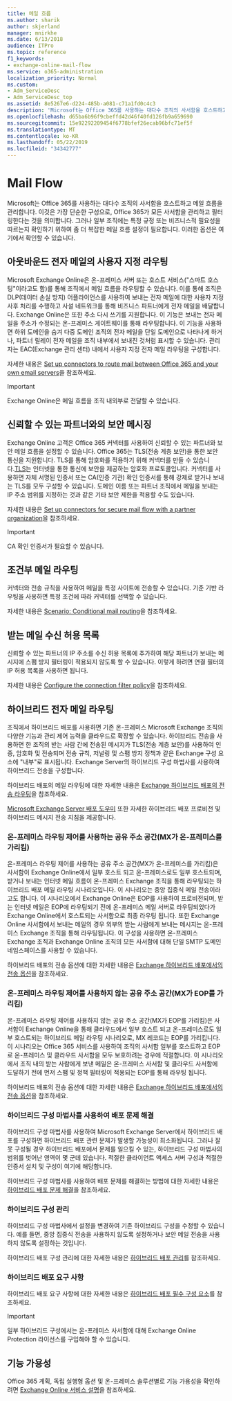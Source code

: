 ```yaml
---
title: 메일 흐름
ms.author: sharik
author: skjerland
manager: mnirkhe
ms.date: 6/13/2018
audience: ITPro
ms.topic: reference
f1_keywords:
- exchange-online-mail-flow
ms.service: o365-administration
localization_priority: Normal
ms.custom:
- Adm_ServiceDesc
- Adm_ServiceDesc_top
ms.assetid: 8e5267e6-d224-485b-a081-c71a1fd0c4c3
description: 'Microsoft는 Office 365를 사용하는 대다수 조직의 사서함을 호스트하고 메일 흐름을 관리합니다. 이것은 가장 단순한 구성으로, Office 365가 모든 사서함을 관리하고 필터링한다는 것을 의미합니다. 그러나 일부 조직에는 특정 규정 또는 비즈니스적 필요성을 따르는지 확인하기 위하여 좀 더 복잡한 메일 흐름 설정이 필요합니다. 이러한 옵션은 여기에서 확인할 수 있습니다. '
ms.openlocfilehash: d65ba6b96f9cbeffd42d46f40fd126fb9a659690
ms.sourcegitcommit: 15e92292209454f6778bfef26ecab96bfc71ef5f
ms.translationtype: MT
ms.contentlocale: ko-KR
ms.lasthandoff: 05/22/2019
ms.locfileid: "34342777"
---
```

# <a name="mail-flow"></a>Mail Flow

Microsoft는 Office 365를 사용하는 대다수 조직의 사서함을 호스트하고 메일 흐름을 관리합니다. 이것은 가장 단순한 구성으로, Office 365가 모든 사서함을 관리하고 필터링한다는 것을 의미합니다. 그러나 일부 조직에는 특정 규정 또는 비즈니스적 필요성을 따르는지 확인하기 위하여 좀 더 복잡한 메일 흐름 설정이 필요합니다. 이러한 옵션은 여기에서 확인할 수 있습니다.  
  
## <a name="custom-routing-of-outbound-email"></a>아웃바운드 전자 메일의 사용자 지정 라우팅

Microsoft Exchange Online은 온-프레미스 서버 또는 호스트 서비스("스마트 호스팅"이라고도 함)를 통해 조직에서 메일 흐름을 라우팅할 수 있습니다. 이를 통해 조직은 DLP(데이터 손실 방지) 어플라이언스를 사용하여 보내는 전자 메일에 대한 사용자 지정 사후 처리를 수행하고 사설 네트워크를 통해 비즈니스 파트너에게 전자 메일을 배달합니다. Exchange Online은 또한 주소 다시 쓰기를 지원합니다. 이 기능은 보내는 전자 메일을 주소가 수정되는 온-프레미스 게이트웨이를 통해 라우팅합니다. 이 기능을 사용하면 하위 도메인을 숨겨 다중 도메인 조직의 전자 메일을 단일 도메인으로 나타나게 하거나, 파트너 릴레이 전자 메일을 조직 내부에서 보내진 것처럼 표시할 수 있습니다. 관리자는 EAC(Exchange 관리 센터) 내에서 사용자 지정 전자 메일 라우팅을 구성합니다.
  
자세한 내용은 [Set up connectors to route mail between Office 365 and your own email servers](http://technet.microsoft.com/library/2e93fd60-a5ef-4e64-8e62-2b862b2d1033.aspx)을 참조하세요.
  
> [!IMPORTANT]
> Exchange Online은 메일 흐름을 조직 내외부로 전달할 수 있습니다. 
  
## <a name="secure-messaging-with-a-trusted-partner"></a>신뢰할 수 있는 파트너와의 보안 메시징

Exchange Online 고객은 Office 365 커넥터를 사용하여 신뢰할 수 있는 파트너와 보안 메일 흐름을 설정할 수 있습니다. Office 365는 TLS(전송 계층 보안)을 통한 보안 통신을 지원합니다. TLS를 통해 암호화를 적용하기 위해 커넥터를 만들 수 있습니다.[TLS](https://technet.microsoft.com/en-us/library/mt163898.aspx)는 인터넷을 통한 통신에 보안을 제공하는 암호화 프로토콜입니다. 커넥터를 사용하면 자체 서명된 인증서 또는 CA(인증 기관) 확인 인증서를 통해 강제로 받거나 보내는 TLS를 모두 구성할 수 있습니다. 도메인 이름 또는 파트너 조직에서 메일을 보내는 IP 주소 범위를 지정하는 것과 같은 기타 보안 제한을 적용할 수도 있습니다. 
  
자세한 내용은 [Set up connectors for secure mail flow with a partner organization](http://technet.microsoft.com/library/1ce4d6a4-41ba-4d1e-9ca9-e826252c1041.aspx)을 참조하세요.
  
> [!IMPORTANT]
> CA 확인 인증서가 필요할 수 있습니다. 
  
## <a name="conditional-mail-routing"></a>조건부 메일 라우팅

커넥터와 전송 규칙을 사용하여 메일을 특정 사이트에 전송할 수 있습니다. 기준 기반 라우팅을 사용하면 특정 조건에 따라 커넥터를 선택할 수 있습니다.
  
자세한 내용은 [Scenario: Conditional mail routing](http://technet.microsoft.com/library/82d105e2-e955-4e03-99c3-3314a5d21a4c.aspx)을 참조하세요.
  
## <a name="incoming-mail-safe-list"></a>받는 메일 수신 허용 목록

신뢰할 수 있는 파트너의 IP 주소를 수신 허용 목록에 추가하여 해당 파트너가 보내는 메시지에 스팸 방지 필터링이 적용되지 않도록 할 수 있습니다. 이렇게 하려면 연결 필터의 IP 허용 목록을 사용하면 됩니다.
  
자세한 내용은 [Configure the connection filter policy](http://technet.microsoft.com/library/6ae78c12-7bbe-44fa-ab13-c3768387d0e3.aspx)을 참조하세요.
  
## <a name="hybrid-email-routing"></a>하이브리드 전자 메일 라우팅

조직에서 하이브리드 배포를 사용하면 기존 온-프레미스 Microsoft Exchange 조직의 다양한 기능과 관리 제어 능력을 클라우드로 확장할 수 있습니다. 하이브리드 전송을 사용하면 한 조직의 받는 사람 간에 전송된 메시지가 TLS(전송 계층 보안)를 사용하여 인증, 암호화 및 전송되며 전송 규칙, 저널링 및 스팸 방지 정책과 같은 Exchange 구성 요소에 "내부"로 표시됩니다. Exchange Server의 하이브리드 구성 마법사를 사용하여 하이브리드 전송을 구성합니다.
  
하이브리드 배포의 메일 라우팅에 대한 자세한 내용은 [Exchange 하이브리드 배포의 전송 라우팅](https://go.microsoft.com/fwlink/p/?LinkId=271757)을 참조하세요.
  
[Microsoft Exchange Server 배포 도우미](https://go.microsoft.com/fwlink/p/?LinkId=287036) 또한 자세한 하이브리드 배포 프로비전 및 하이브리드 메시지 전송 지침을 제공합니다. 
  
### <a name="shared-address-space-with-on-premises-routing-control-mx-points-to-on-premises"></a>온-프레미스 라우팅 제어를 사용하는 공유 주소 공간(MX가 온-프레미스를 가리킴)

온-프레미스 라우팅 제어를 사용하는 공유 주소 공간(MX가 온-프레미스를 가리킴)은 사서함이 Exchange Online에서 일부 호스트 되고 온-프레미스로도 일부 호스트되며, 받거나 보내는 인터넷 메일 흐름이 온-프레미스 Exchange 조직을 통해 라우팅되는 하이브리드 배포 메일 라우팅 시나리오입니다. 이 시나리오는 중앙 집중식 메일 전송이라고도 합니다. 이 시나리오에서 Exchange Online은 EOP를 사용하여 프로비전되며, 받는 인터넷 메일은 EOP에 라우팅되기 전에 온-프레미스 메일 서버로 라우팅되었다가 Exchange Online에서 호스트되는 사서함으로 최종 라우팅 됩니다. 또한 Exchange Online 사서함에서 보내는 메일의 경우 외부의 받는 사람에게 보내는 메시지는 온-프레미스 Exchange 조직을 통해 라우팅됩니다. 이 구성을 사용하면 온-프레미스 Exchange 조직과 Exchange Online 조직의 모든 사서함에 대해 단일 SMTP 도메인 네임스페이스를 사용할 수 있습니다. 
  
하이브리드 배포의 전송 옵션에 대한 자세한 내용은 [Exchange 하이브리드 배포에서의 전송 옵션](https://go.microsoft.com/fwlink/p/?LinkID=271758)을 참조하세요.
  
### <a name="shared-address-space-without-on-premises-routing-control-mx-points-to-eop"></a>온-프레미스 라우팅 제어를 사용하지 않는 공유 주소 공간(MX가 EOP를 가리킴)

온-프레미스 라우팅 제어를 사용하지 않는 공유 주소 공간(MX가 EOP를 가리킴)은 사서함이 Exchange Online을 통해 클라우드에서 일부 호스트 되고 온-프레미스로도 일부 호스트되는 하이브리드 메일 라우팅 시나리오로, MX 레코드는 EOP를 가리킵니다. 이 시나리오는 Office 365 서비스를 사용하여 조직의 사서함 일부를 호스트하고 EOP로 온-프레미스 및 클라우드 사서함을 모두 보호하려는 경우에 적절합니다. 이 시나리오에서 조직 내의 받는 사람에게 보낸 메일은 온-프레미스 사서함 및 클라우드 사서함에 도달하기 전에 먼저 스팸 및 정책 필터링이 적용되는 EOP를 통해 라우팅 됩니다. 
  
하이브리드 배포의 전송 옵션에 대한 자세한 내용은 [Exchange 하이브리드 배포에서의 전송 옵션](https://go.microsoft.com/fwlink/p/?LinkID=271758)을 참조하세요.
  
### <a name="troubleshooting-a-deployment-with-the-hybrid-configuration-wizard"></a>하이브리드 구성 마법사를 사용하여 배포 문제 해결

하이브리드 구성 마법사를 사용하여 Microsoft Exchange Server에서 하이브리드 배포를 구성하면 하이브리드 배포 관련 문제가 발생할 가능성이 최소화됩니다. 그러나 잘못 구성될 경우 하이브리드 배포에서 문제를 일으킬 수 있는, 하이브리드 구성 마법사의 범위를 벗어난 영역이 몇 군데 있습니다. 적절한 클라이언트 액세스 서버 구성과 적절한 인증서 설치 및 구성이 여기에 해당합니다.
  
하이브리드 구성 마법사를 사용하여 배포 문제를 해결하는 방법에 대한 자세한 내용은 [하이브리드 배포 문제 해결](https://go.microsoft.com/fwlink/p/?LinkId=271040)을 참조하세요.
  
### <a name="managing-a-hybrid-configuration"></a>하이브리드 구성 관리

하이브리드 구성 마법사에서 설정을 변경하여 기존 하이브리드 구성을 수정할 수 있습니다. 예를 들면, 중앙 집중식 전송을 사용하지 않도록 설정하거나 보안 메일 전송을 사용하지 않도록 설정하는 것입니다.
  
하이브리드 배포 구성 관리에 대한 자세한 내용은 [하이브리드 배포 관리](https://go.microsoft.com/fwlink/p/?LinkId=271044)를 참조하세요.
  
### <a name="hybrid-deployment-requirements"></a>하이브리드 배포 요구 사항

하이브리드 배포 요구 사항에 대한 자세한 내용은 [하이브리드 배포 필수 구성 요소](https://go.microsoft.com/fwlink/p/?LinkId=271759)를 참조하세요.
  
> [!IMPORTANT]
> 일부 하이브리드 구성에서는 온-프레미스 사서함에 대해 Exchange Online Protection 라이선스를 구입해야 할 수 있습니다. 
  
## <a name="feature-availability"></a>기능 가용성

Office 365 계획, 독립 실행형 옵션 및 온-프레미스 솔루션별로 기능 가용성을 확인하려면 [Exchange Online 서비스 설명](exchange-online-service-description.md)을 참조하세요.
  

